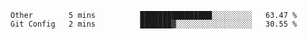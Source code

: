 <!--START_SECTION:waka-->
```text
Other        5 mins          ████████████████░░░░░░░░░   63.47 % 
Git Config   2 mins          ███████▓░░░░░░░░░░░░░░░░░   30.55 % 
```
<!--END_SECTION:waka-->
